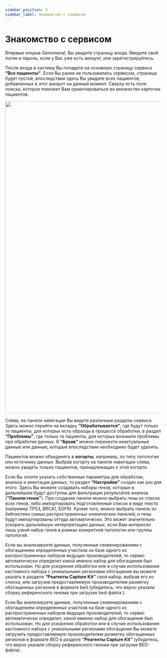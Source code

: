 ```yaml
---
sidebar_position: 3
sidebar_label: Знакомство с сервисом
---
```


# Знакомство с сервисом

Впервые открыв Genomenal, Вы увидите страницу входа. Введите свой логин и пароль, если у Вас уже есть аккаунт, или зарегистрируйтесь.

После входа в систему Вы попадете на основную страницу сервиса **“Все пациенты”**.
Если Вы ранее не пользовались сервисом, страница будет пустой, впоследствии здесь Вы увидите всех пациентов, добавленных в этот аккаунт на данный момент.
Сверху есть поле поиска, которое поможет Вам ориентироваться во множестве карточек пациентов.

<p align="center">
<img src={require('/img/version_1.02/1-all-patients-page.png').default} width="1000"/>
</p>

Слева, на панели навигации Вы видите различные разделы сервиса. Здесь можно перейти на вкладку **“Обрабатывается”**, 
где будут только те пациенты, для которых есть образцы в процессе обработки, в раздел **“Проблемы”**, где только те пациенты, для которых возникли проблемы при обработке данных. В **“Архив”** можно перенести неактуальные данные или данные, которые впоследствии необходимо будет удалить.

Пациентов можно объединять в **когорты**, например, по типу патологии или источнику данных. Выбрав когорту на панели навигации слева, можно увидеть только пациентов, принадлежащих к этой когорте.

Если Вы хотите указать собственные параметры для обработки, анализа и аннотации данных, то раздел **“Настройки”** создан как раз для этого.
Здесь Вы можете создавать наборы генов, которые в дальнейшем будут доступны для фильтрации результатов анализа (**“Панели генов”**). При создании панели можно выбрать гены из списка всех генов, либо импортировать подготовленный список в виде текста (например TP53, BRCA1, EGFR). Кроме того, можно выбрать панель из библиотеки самых распространенных клинических панелей, и гены будут импортированы оттуда автоматически. Это может значительно ускорить дальнейшую интерпретацию данных, если Вам интересен лишь узкий набор генов в рамках конкретной патологии или группы патологий.

Если вы анализируете данные, полученные секвенированием с обогащением определенных участков на базе одного из 
распространенных наборов ведущих производителей, то сервис автоматически определит какой именно набор для обогащения 
был использован. Но для ускорения обработки или в случае использования кастомного набора с уникальными регионами 
обогащения вы можете указать в разделе **“Реагенты Capture Kit”** свой набор, выбрав его из списка, или загрузив 
предоставляемую производителем разметку обогащенных регионов в формате bed  (убедитесь, что верно указали сборку 
референсного генома при загрузке bed-файла ).

Если Вы анализируете данные, полученные секвенированием с обогащением определенных участков на базе одного из распространенных наборов ведущих производителей, то сервис автоматически определит, какой именно набор для обогащения был использован. Но для ускорения обработки или в случае использования кастомного набора с уникальными регионами обогащения Вы можете загрузить предоставляемую производителем разметку обогащенных регионов в формате BED в разделе **“Реагенты Capture Kit”** (убедитесь, что верно указали сборку референсного генома при загрузке BED-файла).
